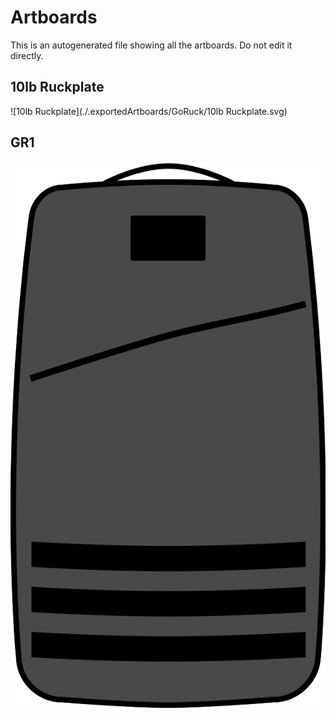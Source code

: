 # Artboards

This is an autogenerated file showing all the artboards. Do not edit it directly.

## 10lb Ruckplate

![10lb Ruckplate](./.exportedArtboards/GoRuck/10lb Ruckplate.svg)


## GR1

![GR1](./.exportedArtboards/GoRuck/GR1.svg)

